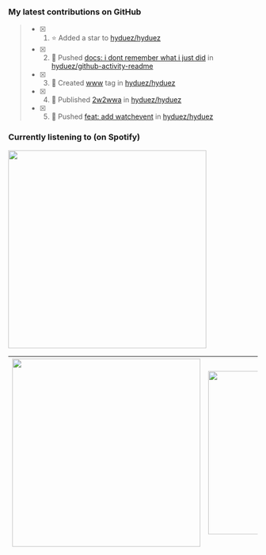 ### My latest contributions on GitHub
<!--START_SECTION:activity-->
> - [x] 1. ⭐ Added a star to [hyduez/hyduez](https://github.com/hyduez/hyduez)
> - [x] 2. 📌 Pushed [docs: i dont remember what i just did](https://github.com/hyduez/github-activity-readme/commit/c2f72a551454d6a3284b50abc0468fd2ab9ece9e) in [hyduez/github-activity-readme](https://github.com/hyduez/github-activity-readme)
> - [x] 3. 🔖 Created [www](https://github.com/hyduez/hyduez/tree/www) tag in [hyduez/hyduez](https://github.com/hyduez/hyduez)
> - [x] 4. 🚀 Published [2w2wwa](https://github.com/hyduez/hyduez/releases/tag/www) in [hyduez/hyduez](https://github.com/hyduez/hyduez)
> - [x] 5. 📌 Pushed [feat: add watchevent](https://github.com/hyduez/hyduez/commit/75ac1ef7e3271a01c52dde42bd6f31e485c0fece) in [hyduez/hyduez](https://github.com/hyduez/hyduez)
<!--END_SECTION:activity-->

### Currently listening to (on Spotify)
<img src="https://spotify-hyduez.vercel.app/api/spotify" width="400em">

| <img src="https://github-readme-stats.vercel.app/api?username=hyduez&show_icons=true&hide_border=true&&count_private=true&include_all_commits=true&theme=transparent" width="380em" /> | <img src="https://github-readme-stats.vercel.app/api/top-langs/?username=hyduez&layout=compact&hide_border=true&theme=transparent" width="330em" /> |
| -------------------- | -------------------- |
